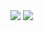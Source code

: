 <!DOCTYPE html> 
<html lang="en"> 
<head> 
    <meta charset="UTF-8"> 
    <meta name="viewport" content="width=device-width, initial-scale=1.0"> 
</head> 
<body> 
    <img src="https://i.postimg.cc/mkrGCrfy/Diagrama-de-clases-Pet-Pals.jpg"> 
    <img src="https://i.postimg.cc/QMnzwJR1/Diagrama-de-entidad-relacion-Pet-Pals.jpg"> 
</body> 
</html>
